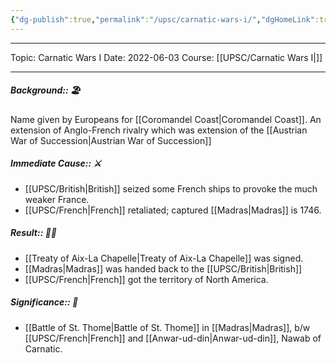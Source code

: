 ```yaml
---
{"dg-publish":true,"permalink":"/upsc/carnatic-wars-i/","dgHomeLink":true,"dgPassFrontmatter":false}
---
```


----
Topic: Carnatic Wars I
Date: 2022-06-03
Course: [[UPSC/Carnatic Wars I|]] 

----



##### Background:: 🏖️ 
Name given by Europeans for [[Coromandel Coast|Coromandel Coast]].  An extension of Anglo-French rivalry which was extension of the [[Austrian War of Succession|Austrian War of Succession]] 

##### Immediate Cause:: ⚔️
- [[UPSC/British|British]] seized some French ships to provoke the much weaker France.
- [[UPSC/French|French]] retaliated; captured [[Madras|Madras]] is 1746.  

##### Result:: 🤔💭
- [[Treaty of Aix-La Chapelle|Treaty of Aix-La Chapelle]] was signed. 
- [[Madras|Madras]] was handed back to the [[UPSC/British|British]] 
- [[UPSC/French|French]] got the territory of North America. 

##### Significance:: 👀 
- [[Battle of St. Thome|Battle of St. Thome]] in [[Madras|Madras]], b/w [[UPSC/French|French]] and [[Anwar-ud-din|Anwar-ud-din]], Nawab of Carnatic. 